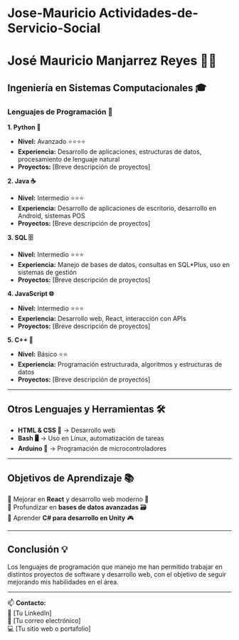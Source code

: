 # Jose-Mauricio Actividades-de-Servicio-Social

# José Mauricio Manjarrez Reyes 🧑‍💻

## Ingeniería en Sistemas Computacionales 🎓

### Lenguajes de Programación 🚀

**1. Python 🐍**  
- **Nivel:** Avanzado ⭐⭐⭐⭐  
- **Experiencia:** Desarrollo de aplicaciones, estructuras de datos, procesamiento de lenguaje natural  
- **Proyectos:** [Breve descripción de proyectos]  

**2. Java ☕**  
- **Nivel:** Intermedio ⭐⭐⭐  
- **Experiencia:** Desarrollo de aplicaciones de escritorio, desarrollo en Android, sistemas POS  
- **Proyectos:** [Breve descripción de proyectos]  

**3. SQL 🗄️**  
- **Nivel:** Intermedio ⭐⭐⭐  
- **Experiencia:** Manejo de bases de datos, consultas en SQL*Plus, uso en sistemas de gestión  
- **Proyectos:** [Breve descripción de proyectos]  

**4. JavaScript 🌐**  
- **Nivel:** Intermedio ⭐⭐⭐  
- **Experiencia:** Desarrollo web, React, interacción con APIs  
- **Proyectos:** [Breve descripción de proyectos]  

**5. C++ 🔵**  
- **Nivel:** Básico ⭐⭐  
- **Experiencia:** Programación estructurada, algoritmos y estructuras de datos  
- **Proyectos:** [Breve descripción de proyectos]  

---

## Otros Lenguajes y Herramientas 🛠️
- **HTML & CSS 🎨** → Desarrollo web  
- **Bash 🖥️** → Uso en Linux, automatización de tareas  
- **Arduino 🤖** → Programación de microcontroladores  

---

## Objetivos de Aprendizaje 📚
📌 Mejorar en **React** y desarrollo web moderno 🚀  
📌 Profundizar en **bases de datos avanzadas** 🗃️  
📌 Aprender **C# para desarrollo en Unity** 🎮  

---

## Conclusión 💡
Los lenguajes de programación que manejo me han permitido trabajar en distintos proyectos de software y desarrollo web, con el objetivo de seguir mejorando mis habilidades en el área.

---

📫 **Contacto:**  
📍 [Tu LinkedIn]  
📧 [Tu correo electrónico]  
💻 [Tu sitio web o portafolio]  

